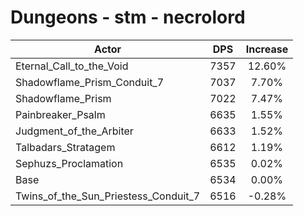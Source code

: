 # Dungeons - stm - necrolord
| Actor | DPS | Increase |
|---|:---:|:---:|
|Eternal_Call_to_the_Void|7357|12.60%|
|Shadowflame_Prism_Conduit_7|7037|7.70%|
|Shadowflame_Prism|7022|7.47%|
|Painbreaker_Psalm|6635|1.55%|
|Judgment_of_the_Arbiter|6633|1.52%|
|Talbadars_Stratagem|6612|1.19%|
|Sephuzs_Proclamation|6535|0.02%|
|Base|6534|0.00%|
|Twins_of_the_Sun_Priestess_Conduit_7|6516|-0.28%|

